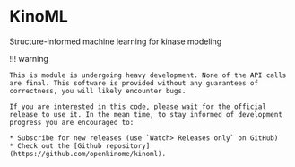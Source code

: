 # KinoML

Structure-informed machine learning for kinase modeling

<!-- The following block is possible thanks to the admonitions plugin -->
<!-- https://squidfunk.github.io/mkdocs-material/extensions/admonition/ -->
!!! warning

    This is module is undergoing heavy development. None of the API calls are final. This software is provided without any guarantees of correctness, you will likely encounter bugs.

    If you are interested in this code, please wait for the official release to use it. In the mean time, to stay informed of development progress you are encouraged to:

    * Subscribe for new releases (use `Watch> Releases only` on GitHub)
    * Check out the [Github repository](https://github.com/openkinome/kinoml).

